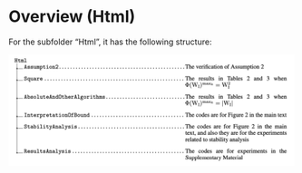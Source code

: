 # Overview (Html)

For the subfolder “Html”, it has the following structure:

![python](./fig/html.png)

 